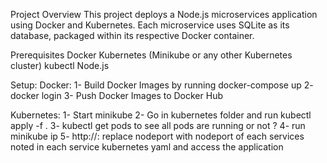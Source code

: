 Project Overview
This project deploys a Node.js microservices application using Docker and Kubernetes. Each microservice uses SQLite as its database, packaged within its respective Docker container.

Prerequisites
Docker
Kubernetes (Minikube or any other Kubernetes cluster)
kubectl
Node.js

Setup:
Docker:
1- Build Docker Images by running docker-compose up
2- docker login
3- Push Docker Images to Docker Hub

Kubernetes:
1- Start minikube
2- Go in kubernetes folder and run kubectl apply -f .
3- kubectl get pods to see all pods are running or not ?
4- run minikube ip
5- http://<minikube-ip>:<nodeport> replace nodeport with nodeport of each services noted in each service kubernetes yaml and access the application
